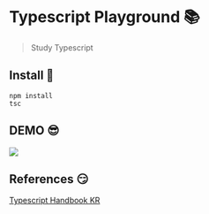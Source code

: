 # Typescript Playground :books:

> Study Typescript

## Install :rainbow:

```
npm install
tsc
```

## DEMO :sunglasses:

![](https://user-images.githubusercontent.com/7090906/66056120-97103e00-e571-11e9-8b35-ab0e94d5336a.png)

## References :smirk:

[Typescript Handbook KR](https://typescript-kr.github.io/)
